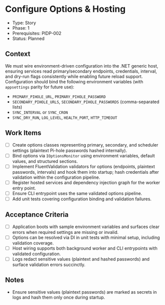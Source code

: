 # Configure Options & Hosting
- Type: Story
- Phase: 1
- Prerequisites: PIDP-002
- Status: Planned

## Context
We must wire environment-driven configuration into the .NET generic host, ensuring services read primary/secondary endpoints, credentials, interval, and dry-run flags consistently while enabling future reload support. Configuration should bind the following environment variables (with `appsettings` parity for future use):

- `PRIMARY_PIHOLE_URL`, `PRIMARY_PIHOLE_PASSWORD`
- `SECONDARY_PIHOLE_URLS`, `SECONDARY_PIHOLE_PASSWORDS` (comma-separated lists)
- `SYNC_INTERVAL` or `SYNC_CRON`
- `SYNC_DRY_RUN`, `LOG_LEVEL`, `HEALTH_PORT`, `HTTP_TIMEOUT`

## Work Items
- [ ] Create options classes representing primary, secondary, and scheduler settings (plaintext Pi-hole passwords hashed internally).
- [ ] Bind options via `IOptionsMonitor` using environment variables, default values, and structured sections.
- [ ] Implement FluentValidation validators for options (endpoints, plaintext passwords, intervals) and hook them into startup; hash credentials after validation within the configuration pipeline.
- [ ] Register hosted services and dependency injection graph for the worker entry point.
- [ ] Ensure CLI entrypoint uses the same validated options pipeline.
- [ ] Add unit tests covering configuration binding and validation failures.

## Acceptance Criteria
- [ ] Application boots with sample environment variables and surfaces clear errors when required settings are missing or invalid.
- [ ] Options can be resolved via DI in unit tests with minimal setup, including validation coverage.
- [ ] Host wiring supports both background worker and CLI entrypoints with validated configuration.
- [ ] Logs redact sensitive values (plaintext and hashed passwords) and surface validation errors succinctly.

## Notes
- Ensure sensitive values (plaintext passwords) are marked as secrets in logs and hash them only once during startup.
